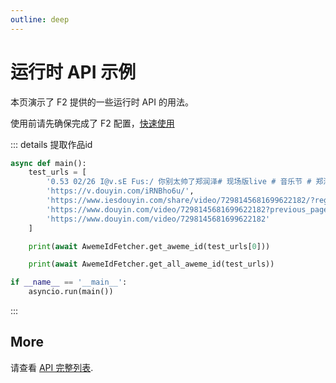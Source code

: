 ```yaml
---
outline: deep
---
```


# 运行时 API 示例

本页演示了 F2 提供的一些运行时 API 的用法。

使用前请先确保完成了 F2 配置，[快速使用](./quick-start)

::: details 提取作品id
```python
async def main():
    test_urls = [
        '0.53 02/26 I@v.sE Fus:/ 你别太帅了郑润泽# 现场版live # 音乐节 # 郑润泽  https://v.douyin.com/iRNBho6u/ 复制此链接，打开Dou音搜索，直接观看视频!',
        'https://v.douyin.com/iRNBho6u/',
        'https://www.iesdouyin.com/share/video/7298145681699622182/?region=CN&mid=7298145762238565171&u_code=l1j9bkbd&did=MS4wLjABAAAAtqpCx0hpOERbdSzQdjRZw-wFPxaqdbAzsKDmbJMUI3KWlMGQHC-n6dXAqa-dM2EP&iid=MS4wLjABAAAANwkJuWIRFOzg5uCpDRpMj4OX-QryoDgn-yYlXQnRwQQ&with_sec_did=1&titleType=title&share_sign=05kGlqGmR4_IwCX.ZGk6xuL0osNA..5ur7b0jbOx6cc-&share_version=170400&ts=1699262937&from_aid=6383&from_ssr=1&from=web_code_link',
        'https://www.douyin.com/video/7298145681699622182?previous_page=web_code_link',
        'https://www.douyin.com/video/7298145681699622182'
    ]

    print(await AwemeIdFetcher.get_aweme_id(test_urls[0]))

    print(await AwemeIdFetcher.get_all_aweme_id(test_urls))

if __name__ == '__main__':
    asyncio.run(main())
```
:::


## More

请查看 [API 完整列表](./reference/runtime-api).
